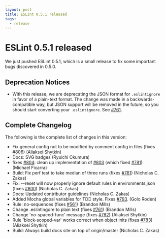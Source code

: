 ```yaml
---
layout: post
title: ESLint 0.5.1 released
tags:
  - release
---
```

# ESLint 0.5.1 released

We just pushed ESLint 0.5.1, which is a small release to fix some important bugs discovered in 0.5.0.

## Deprecation Notices

* With this release, we are deprecating the JSON format for `.eslintignore` in favor of a plain-text format. The change was made in a backwards-compatible way, but JSON support will be removed in the future, so you should start converting your `.eslintignore`. See [#761](https://github.com/eslint/eslint/issues/761).

## Complete Changelog

The following is the complete list of changes in this version:

* Fix general config not to be modified by comment config in files (fixes [#806](https://github.com/eslint/eslint/issues/806)) (Aliaksei Shytkin)
* Docs: SVG badges (Ryuichi Okumura)
* fixes [#804](https://github.com/eslint/eslint/issues/804): clean up implementation of [#803](https://github.com/eslint/eslint/issues/803) (which fixed [#781](https://github.com/eslint/eslint/issues/781)) (Michael Ficarra)
* Build: Fix perf test to take median of three runs (fixes [#781](https://github.com/eslint/eslint/issues/781)) (Nicholas C. Zakas)
* Fix: --reset will now properly ignore default rules in environments.json (fixes [#800](https://github.com/eslint/eslint/issues/800)) (Nicholas C. Zakas)
* Docs: Updated contributor guidelines (Nicholas C. Zakas)
* Added Mocha global variables for TDD style. Fixes [#793](https://github.com/eslint/eslint/issues/793). (Golo Roden)
* Rule: no-sequences (fixes [#561](https://github.com/eslint/eslint/issues/561)) (Brandon Mills)
* Change .eslintingore to plain text (fixes [#761](https://github.com/eslint/eslint/issues/761)) (Brandon Mills)
* Change 'no-spaced-func' message (fixes [#762](https://github.com/eslint/eslint/issues/762)) (Aliaksei Shytkin)
* Rule 'block-scoped-var' works correct when object inits (fixes [#783](https://github.com/eslint/eslint/issues/783)) (Aliaksei Shytkin)
* Build: Always build docs site on top of origin/master (Nicholas C. Zakas)
